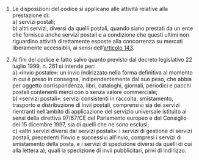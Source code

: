 1. Le disposizioni del codice si applicano alle attività relative alla prestazione di: <br>a) servizi postali; <br>b) altri servizi, diversi da quelli postali, quando siano prestati da un ente che fornisca anche servizi postali e a condizione che questi ultimi non riguardino attività direttamente esposte alla concorrenza su mercati liberamente accessibili, ai sensi dell’[articolo 143](/articolo-143/1). 

2. Ai fini del codice e fatto salvo quanto previsto dal decreto legislativo 22 luglio 1999, n. 261 si intende per: <br>a) «invio postale»: un invio indirizzato nella forma definitiva al momento in cui è preso in consegna, indipendentemente dal suo peso, che abbia per oggetto corrispondenza, libri, cataloghi, giornali, periodici e pacchi postali contenenti merci con o senza valore commerciale; <br>b) «servizi postali»: servizi consistenti in raccolta, smistamento, trasporto e distribuzione di invii postali, comprensivi sia dei servizi rientranti nell’ambito di applicazione del servizio universale istituito ai sensi della direttiva 97/67/CE del Parlamento europeo e del Consiglio del 15 dicembre 1997, sia di quelli che ne sono esclusi; <br>c) «altri servizi diversi dai servizi postali»: i servizi di gestione di servizi postali, precedenti l’invio e successivi all’invio, compresi i servizi di smistamento della posta, e i servizi di spedizione diversi da quelli di cui alla lettera a), quali la spedizione di invii pubblicitari, privi di indirizzo.
